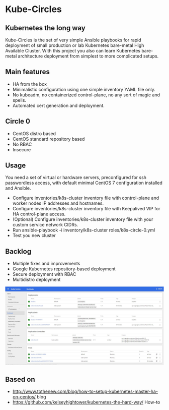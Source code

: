 #  Kube-Circles
## Kubernetes the long way

Kube-Circles is the set of very simple Ansible playbooks for rapid deployment of small production or lab Kubernetes bare-metal High Available Cluster.
With this project you also can learn Kubernetes bare-metal architecture deployment from simplest to more complicated setups.

## Main features
- HA from the box
- Minimalistic configuration using one simple inventory YAML file only.
- No kubeadm, no containerized control-plane, no any sort of magic and spells.
- Automated cert generation and deployment.

## Circle 0

- CentOS distro based
- CentOS standard repository based
- No RBAC
- Insecure

## Usage
You need a set of  virtual or hardware servers, preconfigured for ssh passwordless access, with default minimal CentOS 7 configuration installed and Ansible.
- Configure inventories/k8s-cluster inventory file with control-plane and worker nodes IP addresses and hostnames.
- Configure inventories/k8s-cluster inventory file with Keepalived VIP for HA control-plane access.
- (Optional) Configure inventories/k8s-cluster inventory file with your custom service network CIDRs.
- Run ansible-playbook -i inventory/k8s-cluster roles/k8s-circle-0.yml
- Test you new cluster

## Backlog
- Multiple fixes and improvements
- Google Kubernetes repository-based deployment
- Secure deployment with RBAC
- Multidistro deployment


![Kube-scr](/images/kube.jpeg?raw=true "Running cluster")

## Based on
- http://www.tothenew.com/blog/how-to-setup-kubernetes-master-ha-on-centos/ blog
- https://github.com/kelseyhightower/kubernetes-the-hard-way/ How-to
